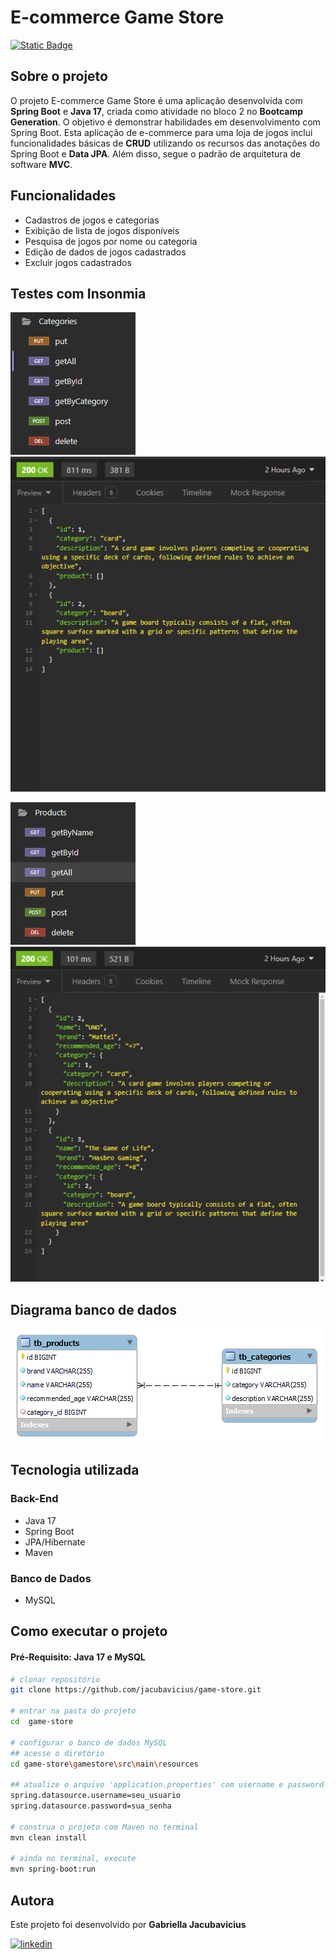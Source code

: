 # E-commerce Game Store
[![Static Badge](https://img.shields.io/badge/License-MIT-green.svg)](https://github.com/jacubavicius/game-store/new/main)


## Sobre o projeto
O projeto E-commerce Game Store é uma aplicação desenvolvida com <b>Spring Boot</b> e <b>Java 17</b>, criada como atividade no bloco 2 no <b>Bootcamp Generation</b>. O objetivo é demonstrar habilidades em desenvolvimento com Spring Boot. 
Esta aplicação de e-commerce para uma loja de jogos inclui funcionalidades básicas de <b>CRUD</b> utilizando os recursos das anotações do Spring Boot e <b>Data JPA</b>. Além disso, segue o padrão de arquitetura de software <b>MVC</b>.

## Funcionalidades
- Cadastros de jogos e categorias
- Exibição de lista de jogos disponíveis
- Pesquisa de jogos por nome ou categoria
- Edição de dados de jogos cadastrados
- Excluir jogos cadastrados

## Testes com Insonmia
![MetodosCategoria](https://github.com/jacubavicius/game-store/blob/main/assets/metodos-categoria.png)  ![getAllCategorias](https://github.com/jacubavicius/game-store/blob/main/assets/getAllCategorias.png)


![MetodosProduto](https://github.com/jacubavicius/game-store/blob/main/assets/metodos-produto.png)   ![getAllProdutos](https://github.com/jacubavicius/game-store/blob/main/assets/getAllProdutos.png)

## Diagrama banco de dados
![diagrama](https://github.com/jacubavicius/game-store/blob/main/assets/diagramaWorkBench.png)

## Tecnologia utilizada
### Back-End
- Java 17
- Spring Boot
- JPA/Hibernate
- Maven

### Banco de Dados
- MySQL

## Como executar o projeto
#### Pré-Requisito: Java 17 e MySQL
```bash
# clonar repositório
git clone https://github.com/jacubavicius/game-store.git

# entrar na pasta do projeto
cd  game-store

# configurar o banco de dados MySQL
## acesse o diretório
cd game-store\gamestore\src\main\resources

## atualize o arquivo 'application.properties' com username e password
spring.datasource.username=seu_usuario
spring.datasource.password=sua_senha

# construa o projeto com Maven no terminal
mvn clean install

# ainda no terminal, execute
mvn spring-boot:run

```
## Autora

Este projeto foi desenvolvido por <b>Gabriella Jacubavicius</b>

[![linkedin](https://img.shields.io/badge/LinkedIn-0077B5?style=for-the-badge&logo=linkedin&logoColor=white)](https://www.linkedin.com/in/gabriella-jacubavicius/)
